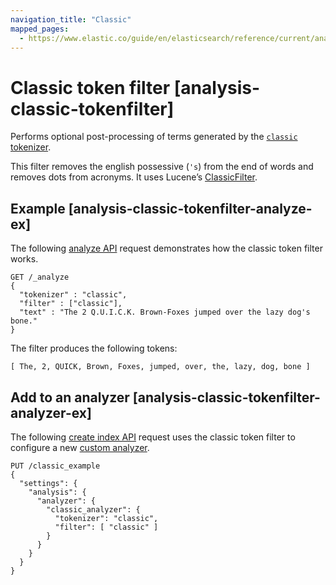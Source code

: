 ```yaml
---
navigation_title: "Classic"
mapped_pages:
  - https://www.elastic.co/guide/en/elasticsearch/reference/current/analysis-classic-tokenfilter.html
---
```


# Classic token filter [analysis-classic-tokenfilter]


Performs optional post-processing of terms generated by the [`classic` tokenizer](/reference/text-analysis/analysis-classic-tokenizer.md).

This filter removes the english possessive (`'s`) from the end of words and removes dots from acronyms. It uses Lucene’s [ClassicFilter](https://lucene.apache.org/core/10_0_0/analysis/common/org/apache/lucene/analysis/standard/ClassicFilter.md).

## Example [analysis-classic-tokenfilter-analyze-ex]

The following [analyze API](https://www.elastic.co/docs/api/doc/elasticsearch/operation/operation-indices-analyze) request demonstrates how the classic token filter works.

```console
GET /_analyze
{
  "tokenizer" : "classic",
  "filter" : ["classic"],
  "text" : "The 2 Q.U.I.C.K. Brown-Foxes jumped over the lazy dog's bone."
}
```

The filter produces the following tokens:

```text
[ The, 2, QUICK, Brown, Foxes, jumped, over, the, lazy, dog, bone ]
```


## Add to an analyzer [analysis-classic-tokenfilter-analyzer-ex]

The following [create index API](https://www.elastic.co/docs/api/doc/elasticsearch/operation/operation-indices-create) request uses the classic token filter to configure a new [custom analyzer](docs-content://manage-data/data-store/text-analysis/create-custom-analyzer.md).

```console
PUT /classic_example
{
  "settings": {
    "analysis": {
      "analyzer": {
        "classic_analyzer": {
          "tokenizer": "classic",
          "filter": [ "classic" ]
        }
      }
    }
  }
}
```


